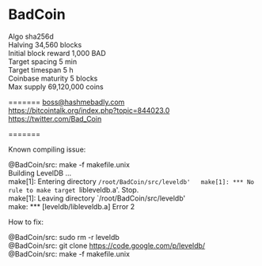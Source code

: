 BadCoin
=======
  
Algo sha256d  
Halving 34,560 blocks  
Initial block reward 1,000 BAD  
Target spacing 5 min  
Target timespan 5 h  
Coinbase maturity 5 blocks  
Max supply 69,120,000 coins  

=======
boss@hashmebadly.com  
https://bitcointalk.org/index.php?topic=844023.0  
https://twitter.com/Bad_Coin

=======

Known compiling issue:  

@BadCoin/src: make -f makefile.unix  
Building LevelDB ...  
make[1]: Entering directory `/root/BadCoin/src/leveldb'  
make[1]: *** No rule to make target `libleveldb.a'.  Stop.  
make[1]: Leaving directory `/root/BadCoin/src/leveldb'  
make: *** [leveldb/libleveldb.a] Error 2  
  
How to fix:  
  
@BadCoin/src: sudo rm -r leveldb   
@BadCoin/src: git clone https://code.google.com/p/leveldb/  
@BadCoin/src: make -f makefile.unix  
  

